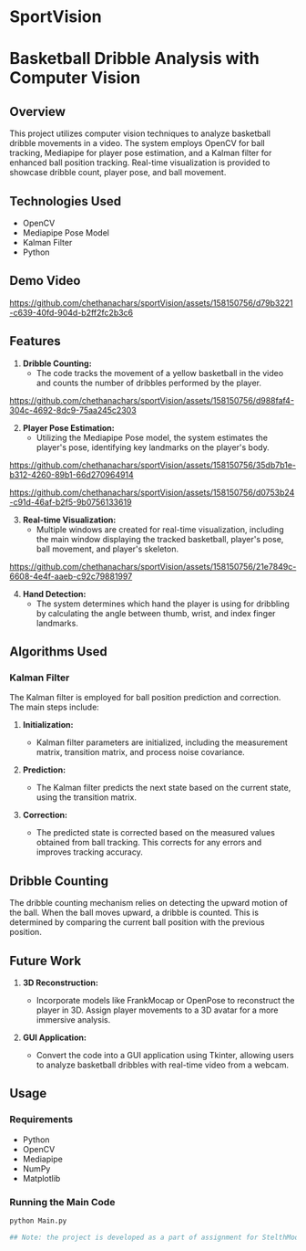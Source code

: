 # SportVision
# Basketball Dribble Analysis with Computer Vision

## Overview

This project utilizes computer vision techniques to analyze basketball dribble movements in a video. The system employs OpenCV for ball tracking, Mediapipe for player pose estimation, and a Kalman filter for enhanced ball position tracking. Real-time visualization is provided to showcase dribble count, player pose, and ball movement.

## Technologies Used

- OpenCV
- Mediapipe Pose Model
- Kalman Filter
- Python


## Demo Video


https://github.com/chethanachars/sportVision/assets/158150756/d79b3221-c639-40fd-904d-b2ff2fc2b3c6



## Features

1. **Dribble Counting:**
   - The code tracks the movement of a yellow basketball in the video and counts the number of dribbles performed by the player.

https://github.com/chethanachars/sportVision/assets/158150756/d988faf4-304c-4692-8dc9-75aa245c2303



2. **Player Pose Estimation:**
   - Utilizing the Mediapipe Pose model, the system estimates the player's pose, identifying key landmarks on the player's body.

https://github.com/chethanachars/sportVision/assets/158150756/35db7b1e-b312-4260-89b1-66d270964914


https://github.com/chethanachars/sportVision/assets/158150756/d0753b24-c91d-46af-b2f5-9b0756133619



3. **Real-time Visualization:**
   - Multiple windows are created for real-time visualization, including the main window displaying the tracked basketball, player's pose, ball movement, and player's skeleton.


https://github.com/chethanachars/sportVision/assets/158150756/21e7849c-6608-4e4f-aaeb-c92c79881997

4. **Hand Detection:**
   - The system determines which hand the player is using for dribbling by calculating the angle between thumb, wrist, and index finger landmarks.

## Algorithms Used

### Kalman Filter

The Kalman filter is employed for ball position prediction and correction. The main steps include:

1. **Initialization:**
   - Kalman filter parameters are initialized, including the measurement matrix, transition matrix, and process noise covariance.

2. **Prediction:**
   - The Kalman filter predicts the next state based on the current state, using the transition matrix.

3. **Correction:**
   - The predicted state is corrected based on the measured values obtained from ball tracking. This corrects for any errors and improves tracking accuracy.

## Dribble Counting

The dribble counting mechanism relies on detecting the upward motion of the ball. When the ball moves upward, a dribble is counted. This is determined by comparing the current ball position with the previous position.

## Future Work

1. **3D Reconstruction:**
   - Incorporate models like FrankMocap or OpenPose to reconstruct the player in 3D. Assign player movements to a 3D avatar for a more immersive analysis.

2. **GUI Application:**
   - Convert the code into a GUI application using Tkinter, allowing users to analyze basketball dribbles with real-time video from a webcam.

## Usage

### Requirements

- Python
- OpenCV
- Mediapipe
- NumPy
- Matplotlib

### Running the Main Code

```bash
python Main.py

## Note: the project is developed as a part of assignment for StelthMode startup
